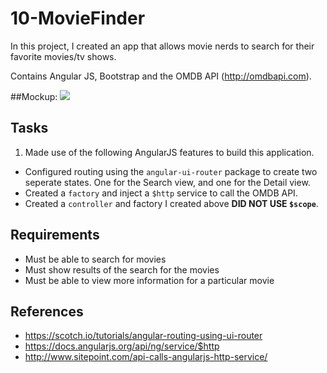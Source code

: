 # 10-MovieFinder

In this project, I created an app that allows movie nerds to search for their favorite movies/tv shows.

Contains Angular JS, Bootstrap and the OMDB API (http://omdbapi.com).

##Mockup:
<img src="http://i.imgur.com/ebody6P.png" /> 

## Tasks
1. Made use of the following AngularJS features to build this application.
  - Configured routing using the `angular-ui-router` package to create two seperate states. One for the Search view, and one for the Detail view.
  - Created a `factory` and inject a `$http` service to call the OMDB API.
  - Created a `controller` and factory I created above **DID NOT USE `$scope`**.
  
## Requirements
* Must be able to search for movies
* Must show results of the search for the movies
* Must be able to view more information for a particular movie

## References
* https://scotch.io/tutorials/angular-routing-using-ui-router
* https://docs.angularjs.org/api/ng/service/$http
* http://www.sitepoint.com/api-calls-angularjs-http-service/
